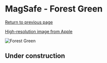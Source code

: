 # MagSafe - Forest Green

[Return to previous page](/wallet)

[High-resolution image from Apple](https://store.storeimages.cdn-apple.com/8756/as-images.apple.com/is/MPPT3?wid=4500&hei=4500&fmt=png)

<div style="width: 500px"><img src="/almost_uncompressed/MPPT3.webp" alt="Forest Green"></div>

## Under construction
